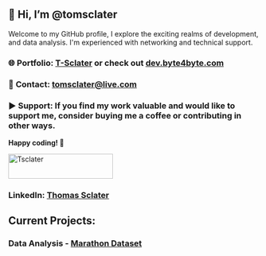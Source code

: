 ## 👋 Hi, I’m @tomsclater
Welcome to my GitHub profile, I explore the exciting realms of development, and data analysis.
I'm experienced with networking and technical support.

### 🌐 **Portfolio:** [T-Sclater](https://t-sclater.vercel.app/) or check out [dev.byte4byte.com](https://dev.byte4byte.com/)
### 📧 **Contact:** tomsclater@live.com
### ▶ **Support:** If you find my work valuable and would like to support me, consider buying me a coffee or contributing in other ways.
**Happy coding! 🚀**

<p><a href="https://www.buymeacoffee.com/tsclater" target="_blank"> <img  src="https://www.buymeacoffee.com/assets/img/guidelines/download-assets-sm-1.svg" height="50" width="210" alt="Tsclater" ></img></a></p>

### LinkedIn: [Thomas Sclater](https://linkedin.com/in/tomsclater/)

## Current Projects: 
### Data Analysis - [Marathon Dataset](https://github.com/tomsclater/marathon-dataset)



